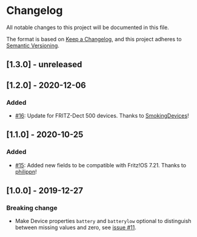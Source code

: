# Changelog
All notable changes to this project will be documented in this file.

The format is based on [Keep a Changelog](https://keepachangelog.com/en/1.0.0/),
and this project adheres to [Semantic Versioning](https://semver.org/spec/v2.0.0.html).

## [1.3.0] - unreleased

## [1.2.0] - 2020-12-06

### Added

* [#16](https://github.com/kaklakariada/fritzbox-java-api/pull/16): Update for FRITZ-Dect 500 devices. Thanks to [SmokingDevices](https://github.com/SmokingDevices)!

## [1.1.0] - 2020-10-25

### Added

* [#15](https://github.com/kaklakariada/fritzbox-java-api/pull/15): Added new fields to be compatible with Fritz!OS 7.21. Thanks to [philippn](https://github.com/philippn)!

## [1.0.0] - 2019-12-27

### Breaking change

* Make Device properties `battery` and `batterylow` optional to distinguish between missing values and zero, see [issue #11](https://github.com/kaklakariada/fritzbox-java-api/issues/11).
